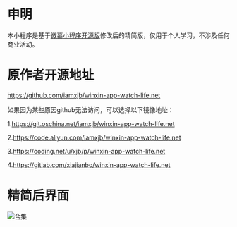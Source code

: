 # 申明

本小程序是基于[微慕小程序开源版](https://github.com/iamxjb/winxin-app-watch-life.net)修改后的精简版，仅用于个人学习，不涉及任何商业活动。

# 原作者开源地址

https://github.com/iamxjb/winxin-app-watch-life.net

如果因为某些原因github无法访问，可以选择以下镜像地址：

1.https://git.oschina.net/iamxjb/winxin-app-watch-life.net

2.https://code.aliyun.com/iamxjb/winxin-app-watch-life.net

3.https://coding.net/u/xjb/p/winxin-app-watch-life.net

4.https://gitlab.com/xiajianbo/winxin-app-watch-life.net

# 精简后界面

![合集](https://hfm-blog.oss-cn-hangzhou.aliyuncs.com/github/weixin-miniprogram-wordpress/%E5%90%88%E9%9B%86.jpg)

